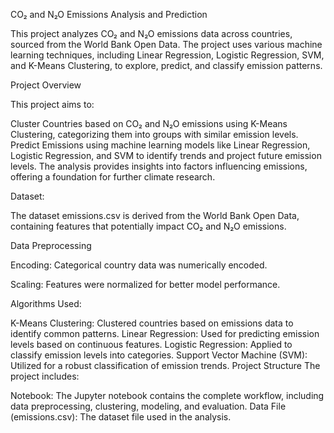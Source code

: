 CO₂ and N₂O Emissions Analysis and Prediction

This project analyzes CO₂ and N₂O emissions data across countries, sourced from the World Bank Open Data. The project uses various machine learning techniques, including Linear Regression, Logistic Regression, SVM, and K-Means Clustering, to explore, predict, and classify emission patterns.


Project Overview

This project aims to:

Cluster Countries based on CO₂ and N₂O emissions using K-Means Clustering, categorizing them into groups with similar emission levels.
Predict Emissions using machine learning models like Linear Regression, Logistic Regression, and SVM to identify trends and project future emission levels.
The analysis provides insights into factors influencing emissions, offering a foundation for further climate research.

Dataset:

The dataset emissions.csv is derived from the World Bank Open Data, containing features that potentially impact CO₂ and N₂O emissions.

Data Preprocessing

Encoding: Categorical country data was numerically encoded.

Scaling: Features were normalized for better model performance.

Algorithms Used:

K-Means Clustering: Clustered countries based on emissions data to identify common patterns.
Linear Regression: Used for predicting emission levels based on continuous features.
Logistic Regression: Applied to classify emission levels into categories.
Support Vector Machine (SVM): Utilized for a robust classification of emission trends.
Project Structure
The project includes:

Notebook: The Jupyter notebook contains the complete workflow, including data preprocessing, clustering, modeling, and evaluation.
Data File (emissions.csv): The dataset file used in the analysis.
